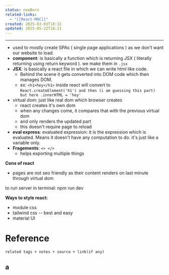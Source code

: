 ```yaml
---
status: newBorn
related-links:
  - "[[React-MOC]]"
created: 2025-03-03T18:32
updated: 2025-05-22T18:21
---
```

---

- used to mostly create SPAs ( single page applications ) as we don't want our website to load.
- **component**: is basically a function which is returning JSX ( literally returning using return keyword ). we make them in `.jsx`
- **JSX**: is basically a react file in which we can write html like code. 
	- Behind the scene it gets converted into DOM code which then manages DOM.
	- ex: `<h1>hey</h1>` inside react will convert to `React.createElement('h1') and then (i am guessing this part) but here .innerHTML = 'hey'`
- virtual dom: just like real dom which browser creates
	- react creates it's own dom
	- when any changes come, it compares that with the previous virtual dom
	- and only renders the updated part
	- this doesn't require page to reload
- **eval express**: evaluated expression: it is the expression which is evaluated. Means it doesn't have any computation to do. it's just like a variable only.
- **Fragements**: `<> </>`
	- helps exporting multiple things

**Cons of react**
- pages are not seo friendly as their content renders on last minute through virtual dom


to run server in terminal: npm run dev

**Ways to style react:**
- module css
- tailwind css -- best and easy
- material UI

# Reference
`related tags + notes + source + link(if any)`
 
a
- 